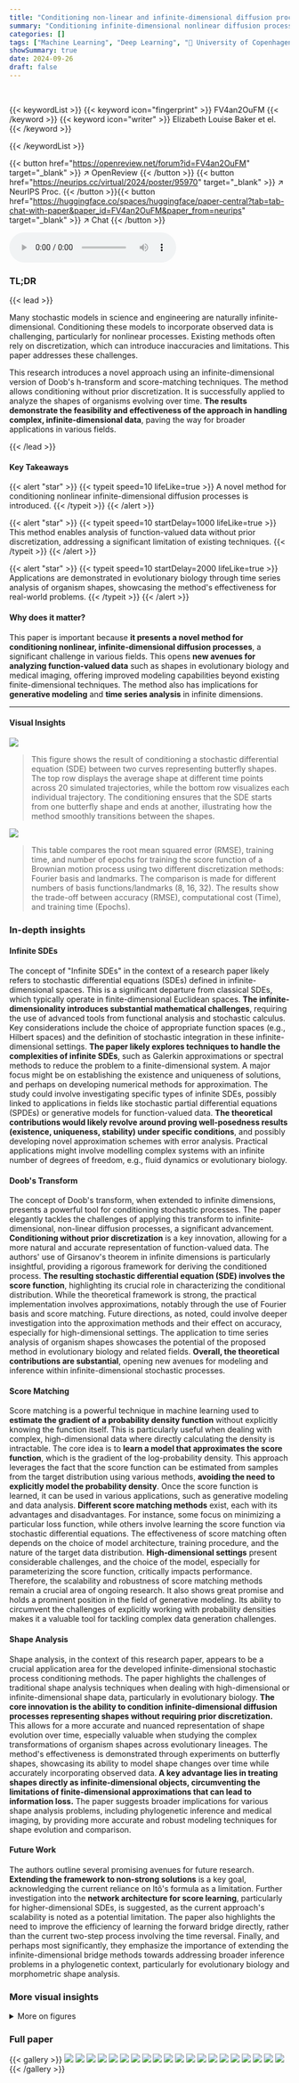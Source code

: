 ```yaml
---
title: "Conditioning non-linear and infinite-dimensional diffusion processes"
summary: "Conditioning infinite-dimensional nonlinear diffusion processes is made possible, enabling analysis of complex data like organism shapes in evolutionary biology."
categories: []
tags: ["Machine Learning", "Deep Learning", "🏢 University of Copenhagen",]
showSummary: true
date: 2024-09-26
draft: false
---
```


<br>

{{< keywordList >}}
{{< keyword icon="fingerprint" >}} FV4an2OuFM {{< /keyword >}}
{{< keyword icon="writer" >}} Elizabeth Louise Baker et el. {{< /keyword >}}
 
{{< /keywordList >}}

{{< button href="https://openreview.net/forum?id=FV4an2OuFM" target="_blank" >}}
↗ OpenReview
{{< /button >}}
{{< button href="https://neurips.cc/virtual/2024/poster/95970" target="_blank" >}}
↗ NeurIPS Proc.
{{< /button >}}{{< button href="https://huggingface.co/spaces/huggingface/paper-central?tab=tab-chat-with-paper&paper_id=FV4an2OuFM&paper_from=neurips" target="_blank" >}}
↗ Chat
{{< /button >}}



<audio controls>
    <source src="https://ai-paper-reviewer.com/FV4an2OuFM/podcast.wav" type="audio/wav">
    Your browser does not support the audio element.
</audio>


### TL;DR


{{< lead >}}

Many stochastic models in science and engineering are naturally infinite-dimensional.  Conditioning these models to incorporate observed data is challenging, particularly for nonlinear processes.  Existing methods often rely on discretization, which can introduce inaccuracies and limitations. This paper addresses these challenges.

This research introduces a novel approach using an infinite-dimensional version of Doob's h-transform and score-matching techniques. The method allows conditioning without prior discretization.  It is successfully applied to analyze the shapes of organisms evolving over time.  **The results demonstrate the feasibility and effectiveness of the approach in handling complex, infinite-dimensional data**, paving the way for broader applications in various fields.

{{< /lead >}}


#### Key Takeaways

{{< alert "star" >}}
{{< typeit speed=10 lifeLike=true >}} A novel method for conditioning nonlinear infinite-dimensional diffusion processes is introduced. {{< /typeit >}}
{{< /alert >}}

{{< alert "star" >}}
{{< typeit speed=10 startDelay=1000 lifeLike=true >}} This method enables analysis of function-valued data without prior discretization, addressing a significant limitation of existing techniques. {{< /typeit >}}
{{< /alert >}}

{{< alert "star" >}}
{{< typeit speed=10 startDelay=2000 lifeLike=true >}} Applications are demonstrated in evolutionary biology through time series analysis of organism shapes, showcasing the method's effectiveness for real-world problems. {{< /typeit >}}
{{< /alert >}}

#### Why does it matter?
This paper is important because **it presents a novel method for conditioning nonlinear, infinite-dimensional diffusion processes**, a significant challenge in various fields.  This opens **new avenues for analyzing function-valued data** such as shapes in evolutionary biology and medical imaging, offering improved modeling capabilities beyond existing finite-dimensional techniques.  The method also has implications for **generative modeling** and **time series analysis** in infinite dimensions.

------
#### Visual Insights



![](https://ai-paper-reviewer.com/FV4an2OuFM/figures_1_1.jpg)

> This figure shows the result of conditioning a stochastic differential equation (SDE) between two curves representing butterfly shapes. The top row displays the average shape at different time points across 20 simulated trajectories, while the bottom row visualizes each individual trajectory.  The conditioning ensures that the SDE starts from one butterfly shape and ends at another, illustrating how the method smoothly transitions between the shapes.





![](https://ai-paper-reviewer.com/FV4an2OuFM/tables_7_1.jpg)

> This table compares the root mean squared error (RMSE), training time, and number of epochs for training the score function of a Brownian motion process using two different discretization methods: Fourier basis and landmarks.  The comparison is made for different numbers of basis functions/landmarks (8, 16, 32). The results show the trade-off between accuracy (RMSE), computational cost (Time), and training time (Epochs).





### In-depth insights


#### Infinite SDEs
The concept of "Infinite SDEs" in the context of a research paper likely refers to stochastic differential equations (SDEs) defined in infinite-dimensional spaces.  This is a significant departure from classical SDEs, which typically operate in finite-dimensional Euclidean spaces.  **The infinite-dimensionality introduces substantial mathematical challenges**, requiring the use of advanced tools from functional analysis and stochastic calculus.  Key considerations include the choice of appropriate function spaces (e.g., Hilbert spaces) and the definition of stochastic integration in these infinite-dimensional settings.  **The paper likely explores techniques to handle the complexities of infinite SDEs**, such as Galerkin approximations or spectral methods to reduce the problem to a finite-dimensional system.  A major focus might be on establishing the existence and uniqueness of solutions, and perhaps on developing numerical methods for approximation.  The study could involve investigating specific types of infinite SDEs, possibly linked to applications in fields like stochastic partial differential equations (SPDEs) or generative models for function-valued data.  **The theoretical contributions would likely revolve around proving well-posedness results (existence, uniqueness, stability) under specific conditions**, and possibly developing novel approximation schemes with error analysis. Practical applications might involve modelling complex systems with an infinite number of degrees of freedom, e.g., fluid dynamics or evolutionary biology.

#### Doob's Transform
The concept of Doob's transform, when extended to infinite dimensions, presents a powerful tool for conditioning stochastic processes.  The paper elegantly tackles the challenges of applying this transform to infinite-dimensional, non-linear diffusion processes, a significant advancement. **Conditioning without prior discretization** is a key innovation, allowing for a more natural and accurate representation of function-valued data. The authors' use of Girsanov's theorem in infinite dimensions is particularly insightful, providing a rigorous framework for deriving the conditioned process.  **The resulting stochastic differential equation (SDE) involves the score function**, highlighting its crucial role in characterizing the conditional distribution.  While the theoretical framework is strong, the practical implementation involves approximations, notably through the use of Fourier basis and score matching.  Future directions, as noted, could involve deeper investigation into the approximation methods and their effect on accuracy, especially for high-dimensional settings.  The application to time series analysis of organism shapes showcases the potential of the proposed method in evolutionary biology and related fields.  **Overall, the theoretical contributions are substantial**, opening new avenues for modeling and inference within infinite-dimensional stochastic processes.

#### Score Matching
Score matching is a powerful technique in machine learning used to **estimate the gradient of a probability density function** without explicitly knowing the function itself.  This is particularly useful when dealing with complex, high-dimensional data where directly calculating the density is intractable.  The core idea is to **learn a model that approximates the score function**, which is the gradient of the log-probability density.  This approach leverages the fact that the score function can be estimated from samples from the target distribution using various methods, **avoiding the need to explicitly model the probability density**. Once the score function is learned, it can be used in various applications, such as generative modeling and data analysis.  **Different score matching methods** exist, each with its advantages and disadvantages.  For instance, some focus on minimizing a particular loss function, while others involve learning the score function via stochastic differential equations. The effectiveness of score matching often depends on the choice of model architecture, training procedure, and the nature of the target data distribution.  **High-dimensional settings** present considerable challenges, and the choice of the model, especially for parameterizing the score function, critically impacts performance.  Therefore, the scalability and robustness of score matching methods remain a crucial area of ongoing research.  It also shows great promise and holds a prominent position in the field of generative modeling.  Its ability to circumvent the challenges of explicitly working with probability densities makes it a valuable tool for tackling complex data generation challenges.

#### Shape Analysis
Shape analysis, in the context of this research paper, appears to be a crucial application area for the developed infinite-dimensional stochastic process conditioning methods.  The paper highlights the challenges of traditional shape analysis techniques when dealing with high-dimensional or infinite-dimensional shape data, particularly in evolutionary biology.  **The core innovation is the ability to condition infinite-dimensional diffusion processes representing shapes without requiring prior discretization.**  This allows for a more accurate and nuanced representation of shape evolution over time, especially valuable when studying the complex transformations of organism shapes across evolutionary lineages.  The method's effectiveness is demonstrated through experiments on butterfly shapes, showcasing its ability to model shape changes over time while accurately incorporating observed data. **A key advantage lies in treating shapes directly as infinite-dimensional objects, circumventing the limitations of finite-dimensional approximations that can lead to information loss.** The paper suggests broader implications for various shape analysis problems, including phylogenetic inference and medical imaging, by providing more accurate and robust modeling techniques for shape evolution and comparison.

#### Future Work
The authors outline several promising avenues for future research.  **Extending the framework to non-strong solutions** is a key goal, acknowledging the current reliance on Itô's formula as a limitation.  Further investigation into the **network architecture for score learning**, particularly for higher-dimensional SDEs, is suggested, as the current approach's scalability is noted as a potential limitation. The paper also highlights the need to improve the efficiency of learning the forward bridge directly, rather than the current two-step process involving the time reversal. Finally, and perhaps most significantly, they emphasize the importance of extending the infinite-dimensional bridge methods towards addressing broader inference problems in a phylogenetic context, particularly for evolutionary biology and morphometric shape analysis.


### More visual insights

<details>
<summary>More on figures
</summary>


![](https://ai-paper-reviewer.com/FV4an2OuFM/figures_1_2.jpg)

> This figure shows a sample trajectory from a stochastic process that models the change in shape between two butterfly species. The red line represents the starting shape (Papilio polytes), and the blue line shows the ending shape (Parnassius honrathi). The intermediate shapes along the trajectory show how the shape changes over time according to the stochastic process.


![](https://ai-paper-reviewer.com/FV4an2OuFM/figures_8_1.jpg)

> This figure visualizes the result of conditioning a stochastic differential equation (SDE) between two curves representing shapes of two butterfly species.  The SDE's trajectory, representing shape evolution over time, is conditioned to start at one curve (red dashed line) and end at another (green dashed line). The top row displays the average shape of 20 simulated trajectories, while the bottom row shows the individual trajectories used to compute the average.  This demonstrates the method of conditioning infinite-dimensional processes, a core contribution of the paper.


![](https://ai-paper-reviewer.com/FV4an2OuFM/figures_9_1.jpg)

> This figure displays five butterflies from closely related species.  A mean butterfly shape is calculated from the dataset of 40 butterflies. The figure then shows single trajectories starting from this mean butterfly shape at time t=0 and ending at a representative butterfly from each of the five species at t=1.


![](https://ai-paper-reviewer.com/FV4an2OuFM/figures_13_1.jpg)

> This figure shows a stochastic process, essentially a random path, connecting two different butterfly shapes. The red outline represents the starting shape (Papilio polytes), and the blue outline represents the ending shape (Parnassius honrathi). The intermediate shapes along the path illustrate the evolution of the shape from start to finish. This is an example of how the authors apply their method to shape data in evolutionary biology.


![](https://ai-paper-reviewer.com/FV4an2OuFM/figures_14_1.jpg)

> This figure shows the architecture of the neural network used to approximate the discretised score function. It is a U-net architecture with skip connections, where each layer consists of two dense layers using SiLU activation functions. Batch normalization is applied after each layer. The time step information is encoded using sinusoidal embedding and added to the output of the dense layers element-wise.


![](https://ai-paper-reviewer.com/FV4an2OuFM/figures_14_2.jpg)

> This figure visualizes the effect of varying the covariance (σ) of the Gaussian kernel and the number of basis elements (N) on the trajectory of a circle undergoing a stochastic process defined by a stochastic differential equation (SDE).  Each row represents a different number of basis elements (N=8, 16, and 24), while each column shows the result for a different value of covariance (σ=0.1, 0.5, and 1.0). The images depict the shape of the circle at six different time points (t=0.0, 0.2, 0.4, 0.6, 0.8, and 1.0) as it evolves according to the SDE. The visual demonstrates how changes in the covariance and the number of basis elements affect the smoothness and complexity of the shape's evolution over time.


</details>






### Full paper

{{< gallery >}}
<img src="https://ai-paper-reviewer.com/FV4an2OuFM/1.png" class="grid-w50 md:grid-w33 xl:grid-w25" />
<img src="https://ai-paper-reviewer.com/FV4an2OuFM/2.png" class="grid-w50 md:grid-w33 xl:grid-w25" />
<img src="https://ai-paper-reviewer.com/FV4an2OuFM/3.png" class="grid-w50 md:grid-w33 xl:grid-w25" />
<img src="https://ai-paper-reviewer.com/FV4an2OuFM/4.png" class="grid-w50 md:grid-w33 xl:grid-w25" />
<img src="https://ai-paper-reviewer.com/FV4an2OuFM/5.png" class="grid-w50 md:grid-w33 xl:grid-w25" />
<img src="https://ai-paper-reviewer.com/FV4an2OuFM/6.png" class="grid-w50 md:grid-w33 xl:grid-w25" />
<img src="https://ai-paper-reviewer.com/FV4an2OuFM/7.png" class="grid-w50 md:grid-w33 xl:grid-w25" />
<img src="https://ai-paper-reviewer.com/FV4an2OuFM/8.png" class="grid-w50 md:grid-w33 xl:grid-w25" />
<img src="https://ai-paper-reviewer.com/FV4an2OuFM/9.png" class="grid-w50 md:grid-w33 xl:grid-w25" />
<img src="https://ai-paper-reviewer.com/FV4an2OuFM/10.png" class="grid-w50 md:grid-w33 xl:grid-w25" />
<img src="https://ai-paper-reviewer.com/FV4an2OuFM/11.png" class="grid-w50 md:grid-w33 xl:grid-w25" />
<img src="https://ai-paper-reviewer.com/FV4an2OuFM/12.png" class="grid-w50 md:grid-w33 xl:grid-w25" />
<img src="https://ai-paper-reviewer.com/FV4an2OuFM/13.png" class="grid-w50 md:grid-w33 xl:grid-w25" />
<img src="https://ai-paper-reviewer.com/FV4an2OuFM/14.png" class="grid-w50 md:grid-w33 xl:grid-w25" />
<img src="https://ai-paper-reviewer.com/FV4an2OuFM/15.png" class="grid-w50 md:grid-w33 xl:grid-w25" />
<img src="https://ai-paper-reviewer.com/FV4an2OuFM/16.png" class="grid-w50 md:grid-w33 xl:grid-w25" />
<img src="https://ai-paper-reviewer.com/FV4an2OuFM/17.png" class="grid-w50 md:grid-w33 xl:grid-w25" />
<img src="https://ai-paper-reviewer.com/FV4an2OuFM/18.png" class="grid-w50 md:grid-w33 xl:grid-w25" />
<img src="https://ai-paper-reviewer.com/FV4an2OuFM/19.png" class="grid-w50 md:grid-w33 xl:grid-w25" />
<img src="https://ai-paper-reviewer.com/FV4an2OuFM/20.png" class="grid-w50 md:grid-w33 xl:grid-w25" />
{{< /gallery >}}
